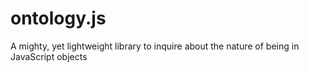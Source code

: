 # ontology.js
A mighty, yet lightweight library to inquire about the nature of being in JavaScript objects
